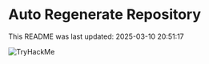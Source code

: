 # Auto Regenerate Repository

This README was last updated: 2025-03-10 20:51:17

 ![TryHackMe](https://tryhackme.com/badge/533634)
